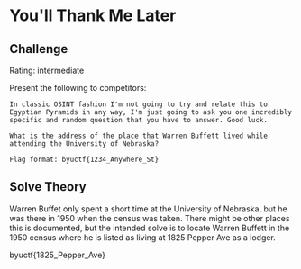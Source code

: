 # You'll Thank Me Later

## Challenge

Rating: intermediate

Present the following to competitors:
```
In classic OSINT fashion I'm not going to try and relate this to Egyptian Pyramids in any way, I'm just going to ask you one incredibly specific and random question that you have to answer. Good luck. 

What is the address of the place that Warren Buffett lived while attending the University of Nebraska?

Flag format: byuctf{1234_Anywhere_St}
```

## Solve Theory
Warren Buffet only spent a short time at the University of Nebraska, but he was there in 1950 when the census was taken. There might be other places this is documented, but the intended solve is to locate Warren Buffett in the 1950 census where he is listed as living at 1825 Pepper Ave as a lodger. 

byuctf{1825_Pepper_Ave}